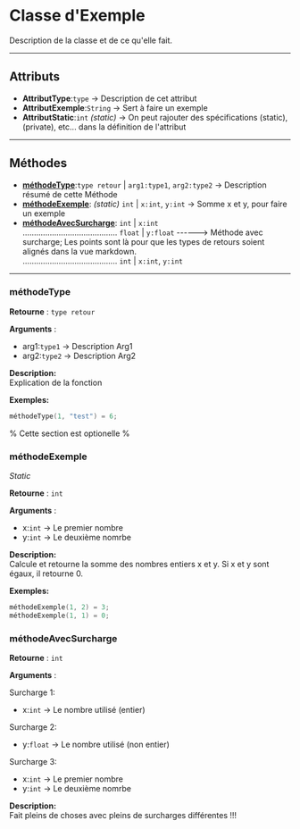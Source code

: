 # Classe d'Exemple

Description de la classe et de ce qu'elle fait.

---

## Attributs

- **AttributType**:`type` -> Description de cet attribut
- **AttributExemple**:`String` -> Sert à faire un exemple
- **AttributStatic**:`int` _(static)_ -> On peut rajouter des spécifications (static), (private), etc... dans la définition de l'attribut

---

## Méthodes

- [**méthodeType**](#méthodeType):`type retour` | `arg1:type1`, `arg2:type2` -> Description résumé de cette Méthode
- [**méthodeExemple**](#méthodeExemple): _(static)_ `int` | `x:int`, `y:int` -> Somme x et y, pour faire un exemple
- [**méthodeAvecSurcharge**](#méthodeAvecSurcharge): `int` | `x:int`  
.......................................... `float` | `y:float` ------>  Méthode avec surcharge; Les points sont là pour que les types de retours soient alignés dans la vue markdown.  
.......................................... `int` | `x:int`, `y:int` 

---

### méthodeType
**Retourne** : `type retour`  

**Arguments** : 
- arg1:`type1` -> Description Arg1
- arg2:`type2` -> Description Arg2

**Description:**  
Explication de la fonction

**Exemples:**
```cpp
méthodeType(1, "test") = 6;
```
% Cette section est optionelle %

### méthodeExemple
_Static_   

**Retourne** : `int`  

**Arguments** :
- x:`int` -> Le premier nombre
- y:`int` -> Le deuxième nomrbe

**Description:**  
Calcule et retourne la somme des nombres entiers x et y.
Si x et y sont égaux, il retourne 0.

**Exemples:**
```cpp
méthodeExemple(1, 2) = 3;
méthodeExemple(1, 1) = 0;
```

### méthodeAvecSurcharge

**Retourne** : `int`  

**Arguments** :  

Surcharge 1:
- x:`int` -> Le nombre utilisé (entier)

Surcharge 2:
- y:`float` -> Le nombre utilisé (non entier)

Surcharge 3:
- x:`int` -> Le premier nombre
- y:`int` -> Le deuxième nomrbe

**Description:**  
Fait pleins de choses avec pleins de surcharges différentes !!!

